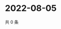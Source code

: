 # 2022-08-05

共 0 条

<!-- BEGIN WEIBO -->
<!-- 最后更新时间 Fri Aug 05 2022 12:44:21 GMT+0800 (China Standard Time) -->

<!-- END WEIBO -->
